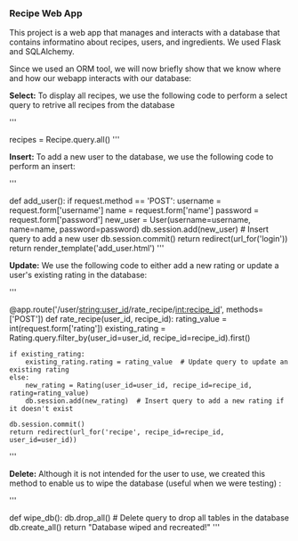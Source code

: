 ### Recipe Web App

This project is a web app that manages and interacts with a database that contains informatino about recipes, users, and ingredients. We used Flask and SQLAlchemy.

Since we used an ORM tool, we will now briefly show that we know where and how our webapp interacts with our database:

**Select:** To display all recipes, we use the following code to perform a select query to retrive all recipes from the database

'''

recipes = Recipe.query.all()
'''

**Insert:** To add a new user to the database, we use the following code to perform an insert:

'''

def add_user():
    if request.method == 'POST':
        username = request.form['username']
        name = request.form['name']
        password = request.form['password']
        new_user = User(username=username, name=name, password=password)
        db.session.add(new_user)  # Insert query to add a new user
        db.session.commit()
        return redirect(url_for('login'))
    return render_template('add_user.html')
'''

**Update:** We use the following code to either add a new rating or update a user's existing rating in the database:

'''

@app.route('/user/<string:user_id>/rate_recipe/<int:recipe_id>', methods=['POST'])
def rate_recipe(user_id, recipe_id):
    rating_value = int(request.form['rating'])
    existing_rating = Rating.query.filter_by(user_id=user_id, recipe_id=recipe_id).first()
    
    if existing_rating:
        existing_rating.rating = rating_value  # Update query to update an existing rating
    else:
        new_rating = Rating(user_id=user_id, recipe_id=recipe_id, rating=rating_value)
        db.session.add(new_rating)  # Insert query to add a new rating if it doesn't exist
    
    db.session.commit()
    return redirect(url_for('recipe', recipe_id=recipe_id, user_id=user_id))
'''

**Delete:** Although it is not intended for the user to use, we created this method to enable us to wipe the database (useful when we were testing) :

'''

def wipe_db():
    db.drop_all()  # Delete query to drop all tables in the database
    db.create_all()
    return "Database wiped and recreated!"
'''